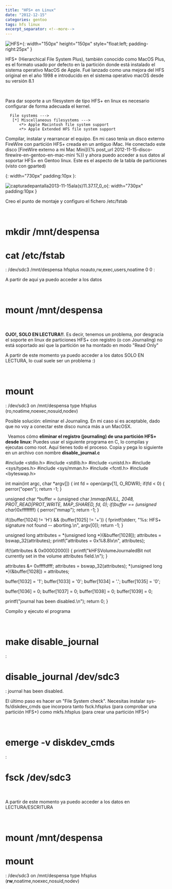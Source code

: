 ```yaml
---
title: "HFS+ en Linux"
date: "2012-12-15"
categories: gentoo
tags: hfs linux
excerpt_separator: <!--more-->
---
```


![HFS+](/assets/img/posts/hfsplus.png){: width="150px" height="150px" style="float:left; padding-right:25px" } 

HFS+ (Hierarchical File System Plus), también conocido como MacOS Plus, es el formato usado por defecto en la partición donde está instalado el sistema operativo MacOS de Apple. Fué lanzado como una mejora del HFS original en el año 1998 e introducido en el sistema operativo macOS desde su versión 8.1


<br clear="left"/>
<!--more-->

Para dar soporte a un filesystem de tipo HFS+ en linux es necesario configurar de forma adecuada el kernel.

```
  File systems ---> 
   [*] Miscellaneous filesystems --->
      <*> Apple Macintosh file system support
      <*> Apple Extended HFS file system support
```

Compilar, instalar y rearrancar el equipo. En mi caso tenía un disco externo FireWire con partición HFS+ creada en un antiguo iMac. He conectado este disco [FireWire externo a mi Mac Mini]({% post_url 2012-11-15-disco-firewire-en-gentoo-en-mac-mini %}) y ahora puedo acceder a sus datos al soportar HFS+ en Gentoo linux. Este es el aspecto de la tabla de particiones (visto con gparted)

{: width="730px" padding:10px }:

![capturadepantalla2013-11-15ala(s)11.37.17_0_o](/assets/img/original/capturadepantalla2013-11-15alas11.37.17_0_o.png){: width="730px" padding:10px }

Creo el punto de montaje y configuro el fichero /etc/fstab

 
# mkdir /mnt/despensa
# cat /etc/fstab
:
/dev/sdc3 /mnt/despensa hfsplus noauto,rw,exec,users,noatime 0 0
:
 

A partir de aquí ya puedo acceder a los datos

 
# mount /mnt/despensa
 

**OJO!, SOLO EN LECTURA!!**. Es decir, tenemos un problema, por desgracia el soporte en linux de particiones HFS+ con registro (o con Journaling) no está soportado así que la partición se ha montado en modo "Read Only"

A partir de este momento ya puedo acceder a los datos SOLO EN LECTURA, lo cual suele ser un problema :)

 
# mount
:
/dev/sdc3 on /mnt/despensa type hfsplus (ro,noatime,noexec,nosuid,nodev)
 

Posible solución: eliminar el Journaling. En mi caso sí es aceptable, dado que no voy a conectar este disco nunca más a un MacOSX.

  Veamos cómo **eliminar el registro (journaling) de una partición HFS+ desde linux**: Puedes usar el siguiente programa en C, lo compilas y ejecutas como root. Aquí tienes todo el proceso. Copia y pega lo siguiente en un archivo con nombre **disable_journal.c**

#include <stdio.h>
#include <stdlib.h>
#include <unistd.h>
#include <sys/types.h>
#include <sys/mman.h>
#include <fcntl.h>
#include <byteswap.h>

int main(int argc, char *argv[])
{
 int fd = open(argv[1], O_RDWR);
 if(fd < 0) {
   perror("open");
   return -1;
 }
 
 unsigned char *buffer = (unsigned char *)mmap(NULL, 2048, PROT_READ|PROT_WRITE, MAP_SHARED, fd, 0);
 if(buffer == (unsigned char*)0xffffffff) {
    perror("mmap");
    return -1;
 }
 
 if((buffer[1024] != 'H') && (buffer[1025] != '+')) {
  fprintf(stderr, "%s: HFS+ signature not found -- aborting.\n", argv[0]);
  return -1;
 }
 
 unsigned long attributes = *(unsigned long *)(&buffer[1028]);
 attributes = bswap_32(attributes);
 printf("attributes = 0x%8.8lx\n", attributes);
 
 if(!(attributes & 0x00002000)) {
  printf("kHFSVolumeJournaledBit not currently set in the volume attributes field.\n");
 }
 
 attributes &= 0xffffdfff;
 attributes = bswap_32(attributes);
 *(unsigned long *)(&buffer[1028]) = attributes;
 
 buffer[1032] = '1';
 buffer[1033] = '0';
 buffer[1034] = '.';
 buffer[1035] = '0';
 
 buffer[1036] = 0;
 buffer[1037] = 0;
 buffer[1038] = 0;
 buffer[1039] = 0;
 
 printf("journal has been disabled.\n");
 return 0;
}

Compilo y ejecuto el programa

 
# make disable_journal
:
# disable_journal /dev/sdc3
:
journal has been disabled.
 

El último paso es hacer un "File System check". Necesitas instalar sys-fs/diskdev_cmds que incorpora tanto fsck.hfsplus (para comprobar una partición HFS+) como mkfs.hfsplus (para crear una partición HFS+)

 
# emerge -v diskdev_cmds
:
# fsck /dev/sdc3
 

A partir de este momento ya puedo acceder a los datos en LECTURA/ESCRITURA

 
# mount /mnt/despensa
# mount
:
/dev/sdc3 on /mnt/despensa type hfsplus (**rw**,noatime,noexec,nosuid,nodev)
